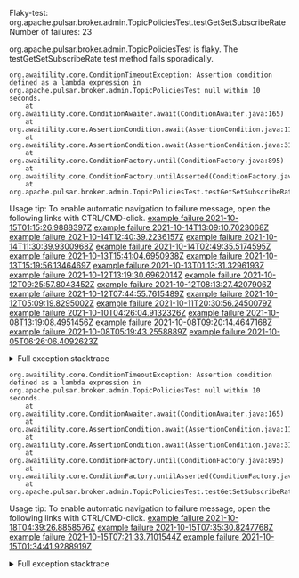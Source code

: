         
Flaky-test: org.apache.pulsar.broker.admin.TopicPoliciesTest.testGetSetSubscribeRate
Number of failures: 23

org.apache.pulsar.broker.admin.TopicPoliciesTest is flaky. The testGetSetSubscribeRate test method fails sporadically.

```
org.awaitility.core.ConditionTimeoutException: Assertion condition defined as a lambda expression in org.apache.pulsar.broker.admin.TopicPoliciesTest null within 10 seconds.
	at org.awaitility.core.ConditionAwaiter.await(ConditionAwaiter.java:165)
	at org.awaitility.core.AssertionCondition.await(AssertionCondition.java:119)
	at org.awaitility.core.AssertionCondition.await(AssertionCondition.java:31)
	at org.awaitility.core.ConditionFactory.until(ConditionFactory.java:895)
	at org.awaitility.core.ConditionFactory.untilAsserted(ConditionFactory.java:679)
	at org.apache.pulsar.broker.admin.TopicPoliciesTest.testGetSetSubscribeRate(TopicPoliciesTest.java:1562)
```

Usage tip: To enable automatic navigation to failure message, open the following links with CTRL/CMD-click.
[example failure 2021-10-15T01:15:26.9888397Z](https://github.com/apache/pulsar/runs/3901311361?check_suite_focus=true?check_suite_focus=true#step:9:210)
[example failure 2021-10-14T13:09:10.7023068Z](https://github.com/apache/pulsar/runs/3894480721?check_suite_focus=true?check_suite_focus=true#step:9:8455)
[example failure 2021-10-14T12:40:39.2236157Z](https://github.com/apache/pulsar/runs/3894480721?check_suite_focus=true?check_suite_focus=true#step:9:208)
[example failure 2021-10-14T11:30:39.9300968Z](https://github.com/apache/pulsar/runs/3893867850?check_suite_focus=true?check_suite_focus=true#step:9:210)
[example failure 2021-10-14T02:49:35.5174595Z](https://github.com/apache/pulsar/runs/3889924017?check_suite_focus=true?check_suite_focus=true#step:9:194)
[example failure 2021-10-13T15:41:04.6950938Z](https://github.com/apache/pulsar/runs/3884143127?check_suite_focus=true?check_suite_focus=true#step:9:8651)
[example failure 2021-10-13T15:19:56.1346469Z](https://github.com/apache/pulsar/runs/3884072644?check_suite_focus=true?check_suite_focus=true#step:9:4402)
[example failure 2021-10-13T01:13:31.3296193Z](https://github.com/apache/pulsar/runs/3877217335?check_suite_focus=true?check_suite_focus=true#step:9:208)
[example failure 2021-10-12T13:19:30.6962014Z](https://github.com/apache/pulsar/runs/3870600532?check_suite_focus=true?check_suite_focus=true#step:9:4437)
[example failure 2021-10-12T09:25:57.8043452Z](https://github.com/apache/pulsar/runs/3868468858?check_suite_focus=true?check_suite_focus=true#step:9:208)
[example failure 2021-10-12T08:13:27.4207906Z](https://github.com/apache/pulsar/runs/3867503794?check_suite_focus=true?check_suite_focus=true#step:9:8478)
[example failure 2021-10-12T07:44:55.7615489Z](https://github.com/apache/pulsar/runs/3867503794?check_suite_focus=true?check_suite_focus=true#step:9:208)
[example failure 2021-10-12T05:09:19.8295002Z](https://github.com/apache/pulsar/runs/3866428402?check_suite_focus=true?check_suite_focus=true#step:9:4468)
[example failure 2021-10-11T20:30:56.2450079Z](https://github.com/apache/pulsar/runs/3863161653?check_suite_focus=true?check_suite_focus=true#step:9:8241)
[example failure 2021-10-10T04:26:04.9132326Z](https://github.com/apache/pulsar/runs/3849622519?check_suite_focus=true?check_suite_focus=true#step:9:210)
[example failure 2021-10-08T13:19:08.4951456Z](https://github.com/apache/pulsar/runs/3838573672?check_suite_focus=true?check_suite_focus=true#step:9:8194)
[example failure 2021-10-08T09:20:14.4647168Z](https://github.com/apache/pulsar/runs/3836704105?check_suite_focus=true?check_suite_focus=true#step:9:208)
[example failure 2021-10-08T05:19:43.2558889Z](https://github.com/apache/pulsar/runs/3834932992?check_suite_focus=true?check_suite_focus=true#step:9:4446)
[example failure 2021-10-05T06:26:06.4092623Z](https://github.com/apache/pulsar/runs/3799834745?check_suite_focus=true?check_suite_focus=true#step:9:773)


<details>
<summary>Full exception stacktrace</summary>
<code><pre>
org.awaitility.core.ConditionTimeoutException: Assertion condition defined as a lambda expression in org.apache.pulsar.broker.admin.TopicPoliciesTest null within 10 seconds.
	at org.awaitility.core.ConditionAwaiter.await(ConditionAwaiter.java:165)
	at org.awaitility.core.AssertionCondition.await(AssertionCondition.java:119)
	at org.awaitility.core.AssertionCondition.await(AssertionCondition.java:31)
	at org.awaitility.core.ConditionFactory.until(ConditionFactory.java:895)
	at org.awaitility.core.ConditionFactory.untilAsserted(ConditionFactory.java:679)
	at org.apache.pulsar.broker.admin.TopicPoliciesTest.testGetSetSubscribeRate(TopicPoliciesTest.java:1562)
	at java.base/jdk.internal.reflect.NativeMethodAccessorImpl.invoke0(Native Method)
	at java.base/jdk.internal.reflect.NativeMethodAccessorImpl.invoke(NativeMethodAccessorImpl.java:62)
	at java.base/jdk.internal.reflect.DelegatingMethodAccessorImpl.invoke(DelegatingMethodAccessorImpl.java:43)
	at java.base/java.lang.reflect.Method.invoke(Method.java:566)
	at org.testng.internal.MethodInvocationHelper.invokeMethod(MethodInvocationHelper.java:132)
	at org.testng.internal.InvokeMethodRunnable.runOne(InvokeMethodRunnable.java:45)
	at org.testng.internal.InvokeMethodRunnable.call(InvokeMethodRunnable.java:73)
	at org.testng.internal.InvokeMethodRunnable.call(InvokeMethodRunnable.java:11)
	at java.base/java.util.concurrent.FutureTask.run(FutureTask.java:264)
	at java.base/java.util.concurrent.ThreadPoolExecutor.runWorker(ThreadPoolExecutor.java:1128)
	at java.base/java.util.concurrent.ThreadPoolExecutor$Worker.run(ThreadPoolExecutor.java:628)
	at java.base/java.lang.Thread.run(Thread.java:829)
Caused by: java.util.concurrent.TimeoutException
	at java.base/java.util.concurrent.FutureTask.get(FutureTask.java:204)
	at org.awaitility.core.Uninterruptibles.getUninterruptibly(Uninterruptibles.java:101)
	at org.awaitility.core.Uninterruptibles.getUninterruptibly(Uninterruptibles.java:81)
	at org.awaitility.core.ConditionAwaiter.await(ConditionAwaiter.java:101)
	... 17 more

</pre></code>
</details>

```
org.awaitility.core.ConditionTimeoutException: Assertion condition defined as a lambda expression in org.apache.pulsar.broker.admin.TopicPoliciesTest null within 10 seconds.
	at org.awaitility.core.ConditionAwaiter.await(ConditionAwaiter.java:165)
	at org.awaitility.core.AssertionCondition.await(AssertionCondition.java:119)
	at org.awaitility.core.AssertionCondition.await(AssertionCondition.java:31)
	at org.awaitility.core.ConditionFactory.until(ConditionFactory.java:895)
	at org.awaitility.core.ConditionFactory.untilAsserted(ConditionFactory.java:679)
	at org.apache.pulsar.broker.admin.TopicPoliciesTest.testGetSetSubscribeRate(TopicPoliciesTest.java:1564)
```

Usage tip: To enable automatic navigation to failure message, open the following links with CTRL/CMD-click.
[example failure 2021-10-18T04:39:26.8858576Z](https://github.com/apache/pulsar/runs/3922446283?check_suite_focus=true?check_suite_focus=true#step:9:208)
[example failure 2021-10-15T07:35:30.8247768Z](https://github.com/apache/pulsar/runs/3903179100?check_suite_focus=true?check_suite_focus=true#step:9:8431)
[example failure 2021-10-15T07:21:33.7101544Z](https://github.com/apache/pulsar/runs/3903179100?check_suite_focus=true?check_suite_focus=true#step:9:4447)
[example failure 2021-10-15T01:34:41.9288919Z](https://github.com/apache/pulsar/runs/3901276867?check_suite_focus=true?check_suite_focus=true#step:9:1891)


<details>
<summary>Full exception stacktrace</summary>
<code><pre>
org.awaitility.core.ConditionTimeoutException: Assertion condition defined as a lambda expression in org.apache.pulsar.broker.admin.TopicPoliciesTest null within 10 seconds.
	at org.awaitility.core.ConditionAwaiter.await(ConditionAwaiter.java:165)
	at org.awaitility.core.AssertionCondition.await(AssertionCondition.java:119)
	at org.awaitility.core.AssertionCondition.await(AssertionCondition.java:31)
	at org.awaitility.core.ConditionFactory.until(ConditionFactory.java:895)
	at org.awaitility.core.ConditionFactory.untilAsserted(ConditionFactory.java:679)
	at org.apache.pulsar.broker.admin.TopicPoliciesTest.testGetSetSubscribeRate(TopicPoliciesTest.java:1564)
	at java.base/jdk.internal.reflect.NativeMethodAccessorImpl.invoke0(Native Method)
	at java.base/jdk.internal.reflect.NativeMethodAccessorImpl.invoke(NativeMethodAccessorImpl.java:62)
	at java.base/jdk.internal.reflect.DelegatingMethodAccessorImpl.invoke(DelegatingMethodAccessorImpl.java:43)
	at java.base/java.lang.reflect.Method.invoke(Method.java:566)
	at org.testng.internal.MethodInvocationHelper.invokeMethod(MethodInvocationHelper.java:132)
	at org.testng.internal.InvokeMethodRunnable.runOne(InvokeMethodRunnable.java:45)
	at org.testng.internal.InvokeMethodRunnable.call(InvokeMethodRunnable.java:73)
	at org.testng.internal.InvokeMethodRunnable.call(InvokeMethodRunnable.java:11)
	at java.base/java.util.concurrent.FutureTask.run(FutureTask.java:264)
	at java.base/java.util.concurrent.ThreadPoolExecutor.runWorker(ThreadPoolExecutor.java:1128)
	at java.base/java.util.concurrent.ThreadPoolExecutor$Worker.run(ThreadPoolExecutor.java:628)
	at java.base/java.lang.Thread.run(Thread.java:829)
Caused by: java.util.concurrent.TimeoutException
	at java.base/java.util.concurrent.FutureTask.get(FutureTask.java:204)
	at org.awaitility.core.Uninterruptibles.getUninterruptibly(Uninterruptibles.java:101)
	at org.awaitility.core.Uninterruptibles.getUninterruptibly(Uninterruptibles.java:81)
	at org.awaitility.core.ConditionAwaiter.await(ConditionAwaiter.java:101)
	... 17 more

</pre></code>
</details>

